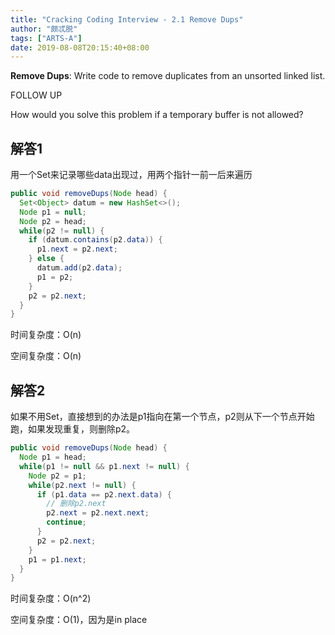 ```yaml
---
title: "Cracking Coding Interview - 2.1 Remove Dups"
author: "颇忒脱"
tags: ["ARTS-A"]
date: 2019-08-08T20:15:40+08:00
---
```


<!--more-->

**Remove Dups**: Write code to remove duplicates from an unsorted linked list.

FOLLOW UP

How would you solve this problem if a temporary buffer is not allowed?

## 解答1

用一个Set来记录哪些data出现过，用两个指针一前一后来遍历

```java
public void removeDups(Node head) {
  Set<Object> datum = new HashSet<>();
  Node p1 = null;
  Node p2 = head;
  while(p2 != null) {
    if (datum.contains(p2.data)) {
      p1.next = p2.next;
    } else {
      datum.add(p2.data);
      p1 = p2;
    }
    p2 = p2.next;
  }  
}
```

时间复杂度：O(n)

空间复杂度：O(n)

## 解答2

如果不用Set，直接想到的办法是p1指向在第一个节点，p2则从下一个节点开始跑，如果发现重复，则删除p2。

```java
public void removeDups(Node head) {
  Node p1 = head;
  while(p1 != null && p1.next != null) {
    Node p2 = p1;
    while(p2.next != null) {
      if (p1.data == p2.next.data) {
        // 删除p2.next
        p2.next = p2.next.next;
        continue;
      }
      p2 = p2.next;
    }
    p1 = p1.next;
  }
}
```

时间复杂度：O(n^2)

空间复杂度：O(1)，因为是in place

